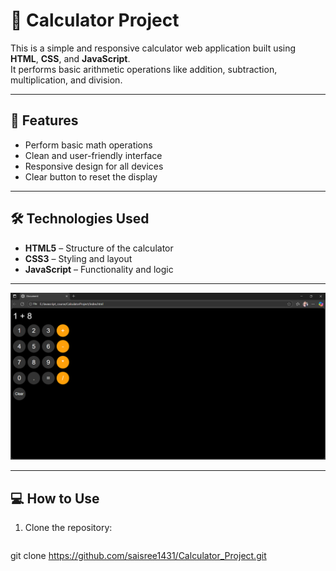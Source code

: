 # 🧮 Calculator Project

This is a simple and responsive calculator web application built using **HTML**, **CSS**, and **JavaScript**.  
It performs basic arithmetic operations like addition, subtraction, multiplication, and division.

---

## 🚀 Features
- Perform basic math operations
- Clean and user-friendly interface
- Responsive design for all devices
- Clear button to reset the display

---

## 🛠️ Technologies Used
- **HTML5** – Structure of the calculator  
- **CSS3** – Styling and layout  
- **JavaScript** – Functionality and logic

---

![Calculator Screenshot](screenshot1.png)


---

## 💻 How to Use
1. Clone the repository:
   ```bash
  git clone https://github.com/saisree1431/Calculator_Project.git

